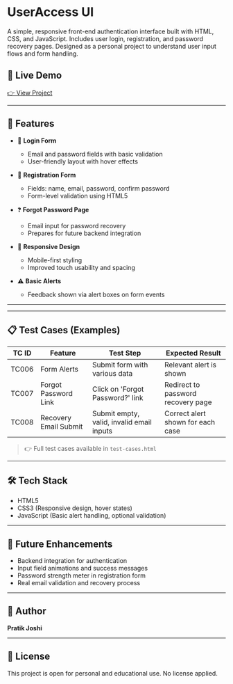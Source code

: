 # UserAccess UI

A simple, responsive front-end authentication interface built with HTML, CSS, and JavaScript. Includes user login, registration, and password recovery pages. Designed as a personal project to understand user input flows and form handling.

## 🔗 Live Demo

[👉 View Project](https://pratiks-desk.site/practice-hub/login.html)

---

## 📌 Features

- 🔐 **Login Form**
  - Email and password fields with basic validation
  - User-friendly layout with hover effects

- 📝 **Registration Form**
  - Fields: name, email, password, confirm password
  - Form-level validation using HTML5

- ❓ **Forgot Password Page**
  - Email input for password recovery
  - Prepares for future backend integration

- 📱 **Responsive Design**
  - Mobile-first styling
  - Improved touch usability and spacing

- ⚠️ **Basic Alerts**
  - Feedback shown via alert boxes on form events

---


---

## 📋 Test Cases (Examples)

| TC ID  | Feature                 | Test Step                                  | Expected Result                         |
|--------|-------------------------|--------------------------------------------|------------------------------------------|
| TC006  | Form Alerts             | Submit form with various data              | Relevant alert is shown                  |
| TC007  | Forgot Password Link    | Click on 'Forgot Password?' link           | Redirect to password recovery page       |
| TC008  | Recovery Email Submit   | Submit empty, valid, invalid email inputs  | Correct alert shown for each case        |

> 👉 Full test cases available in `test-cases.html`

---

## 🛠️ Tech Stack

- HTML5
- CSS3 (Responsive design, hover states)
- JavaScript (Basic alert handling, optional validation)

---

## 🚀 Future Enhancements

- Backend integration for authentication
- Input field animations and success messages
- Password strength meter in registration form
- Real email validation and recovery process

---

## 👤 Author

**Pratik Joshi**

---

## 📃 License

This project is open for personal and educational use. No license applied.


